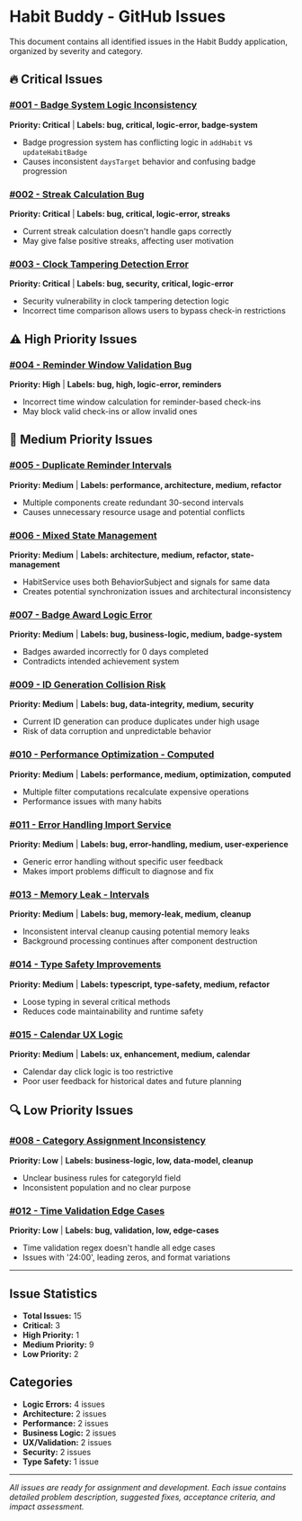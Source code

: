 # Habit Buddy - GitHub Issues

This document contains all identified issues in the Habit Buddy application, organized by severity and category.

## 🔥 Critical Issues

### [#001 - Badge System Logic Inconsistency](./ISSUE_TEMPLATE/001-badge-system-inconsistency.md)
**Priority: Critical** | **Labels: bug, critical, logic-error, badge-system**
- Badge progression system has conflicting logic in `addHabit` vs `updateHabitBadge`
- Causes inconsistent `daysTarget` behavior and confusing badge progression

### [#002 - Streak Calculation Bug](./ISSUE_TEMPLATE/002-streak-calculation-bug.md)
**Priority: Critical** | **Labels: bug, critical, logic-error, streaks**
- Current streak calculation doesn't handle gaps correctly
- May give false positive streaks, affecting user motivation

### [#003 - Clock Tampering Detection Error](./ISSUE_TEMPLATE/003-clock-tampering-detection-error.md)
**Priority: Critical** | **Labels: bug, security, critical, logic-error**
- Security vulnerability in clock tampering detection logic
- Incorrect time comparison allows users to bypass check-in restrictions

## ⚠️ High Priority Issues

### [#004 - Reminder Window Validation Bug](./ISSUE_TEMPLATE/004-reminder-window-validation-bug.md)
**Priority: High** | **Labels: bug, high, logic-error, reminders**
- Incorrect time window calculation for reminder-based check-ins
- May block valid check-ins or allow invalid ones

## 🔧 Medium Priority Issues

### [#005 - Duplicate Reminder Intervals](./ISSUE_TEMPLATE/005-duplicate-reminder-intervals.md)
**Priority: Medium** | **Labels: performance, architecture, medium, refactor**
- Multiple components create redundant 30-second intervals
- Causes unnecessary resource usage and potential conflicts

### [#006 - Mixed State Management](./ISSUE_TEMPLATE/006-mixed-state-management.md)
**Priority: Medium** | **Labels: architecture, medium, refactor, state-management**
- HabitService uses both BehaviorSubject and signals for same data
- Creates potential synchronization issues and architectural inconsistency

### [#007 - Badge Award Logic Error](./ISSUE_TEMPLATE/007-badge-award-logic-error.md)
**Priority: Medium** | **Labels: bug, business-logic, medium, badge-system**
- Badges awarded incorrectly for 0 days completed
- Contradicts intended achievement system

### [#009 - ID Generation Collision Risk](./ISSUE_TEMPLATE/009-id-generation-collision-risk.md)
**Priority: Medium** | **Labels: bug, data-integrity, medium, security**
- Current ID generation can produce duplicates under high usage
- Risk of data corruption and unpredictable behavior

### [#010 - Performance Optimization - Computed](./ISSUE_TEMPLATE/010-performance-optimization-computed.md)
**Priority: Medium** | **Labels: performance, medium, optimization, computed**
- Multiple filter computations recalculate expensive operations
- Performance issues with many habits

### [#011 - Error Handling Import Service](./ISSUE_TEMPLATE/011-error-handling-import-service.md)
**Priority: Medium** | **Labels: bug, error-handling, medium, user-experience**
- Generic error handling without specific user feedback
- Makes import problems difficult to diagnose and fix

### [#013 - Memory Leak - Intervals](./ISSUE_TEMPLATE/013-memory-leak-intervals.md)
**Priority: Medium** | **Labels: bug, memory-leak, medium, cleanup**
- Inconsistent interval cleanup causing potential memory leaks
- Background processing continues after component destruction

### [#014 - Type Safety Improvements](./ISSUE_TEMPLATE/014-type-safety-improvements.md)
**Priority: Medium** | **Labels: typescript, type-safety, medium, refactor**
- Loose typing in several critical methods
- Reduces code maintainability and runtime safety

### [#015 - Calendar UX Logic](./ISSUE_TEMPLATE/015-calendar-ux-logic.md)
**Priority: Medium** | **Labels: ux, enhancement, medium, calendar**
- Calendar day click logic is too restrictive
- Poor user feedback for historical dates and future planning

## 🔍 Low Priority Issues

### [#008 - Category Assignment Inconsistency](./ISSUE_TEMPLATE/008-category-assignment-inconsistency.md)
**Priority: Low** | **Labels: business-logic, low, data-model, cleanup**
- Unclear business rules for categoryId field
- Inconsistent population and no clear purpose

### [#012 - Time Validation Edge Cases](./ISSUE_TEMPLATE/012-time-validation-edge-cases.md)
**Priority: Low** | **Labels: bug, validation, low, edge-cases**
- Time validation regex doesn't handle all edge cases
- Issues with '24:00', leading zeros, and format variations

---

## Issue Statistics

- **Total Issues:** 15
- **Critical:** 3
- **High Priority:** 1  
- **Medium Priority:** 9
- **Low Priority:** 2

## Categories

- **Logic Errors:** 4 issues
- **Architecture:** 2 issues
- **Performance:** 2 issues
- **Business Logic:** 2 issues
- **UX/Validation:** 2 issues
- **Security:** 2 issues
- **Type Safety:** 1 issue

---

*All issues are ready for assignment and development. Each issue contains detailed problem description, suggested fixes, acceptance criteria, and impact assessment.*